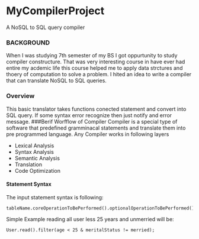 # MyCompilerProject
A NoSQL to SQL query compiler
### BACKGROUND
When I was studying 7th semester of my BS I got oppurtunity to study compiler constructure. That was very interesting course in have ever had entire my acdemic life this course helped me to apply data strctures and thoery of computation to solve a problem. I hited an idea to write a compiler that can translate NoSQL to SQL queries.
### Overview
This basic translator takes functions conected statement and convert into SQL query. If some syntax error recognize then just notify and error message.
###Berif Worfflow of Compiler
Compiler is a special type of software that predefined gramminacal statements and translate them into pre programmed language. Any Compiler works in following layers
- Lexical Analysis
- Syntax Analysis
- Semantic Analysis
- Translation
- Code Optimization

#### Statement Syntax
The input statement syntax is following:
```
tableName.coreOperationToBePerformed().optionalOperationToBePerformed()
```
Simple Example reading all user less 25 years and unmerried will be:
```
User.read().filter(age < 25 & meritalStatus != merried);
```
